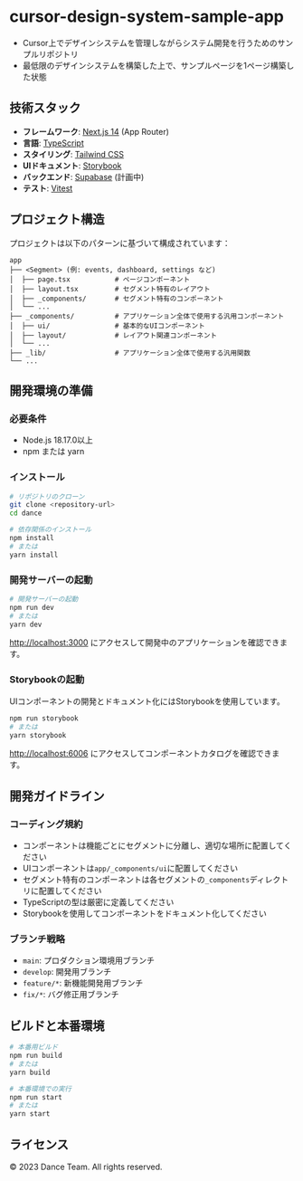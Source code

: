 # cursor-design-system-sample-app

- Cursor上でデザインシステムを管理しながらシステム開発を行うためのサンプルリポジトリ
- 最低限のデザインシステムを構築した上で、サンプルページを1ページ構築した状態

## 技術スタック

- **フレームワーク**: [Next.js 14](https://nextjs.org/) (App Router)
- **言語**: [TypeScript](https://www.typescriptlang.org/)
- **スタイリング**: [Tailwind CSS](https://tailwindcss.com/)
- **UIドキュメント**: [Storybook](https://storybook.js.org/)
- **バックエンド**: [Supabase](https://supabase.com/) (計画中)
- **テスト**: [Vitest](https://vitest.dev/)

## プロジェクト構造

プロジェクトは以下のパターンに基づいて構成されています：

```
app
├── <Segment> (例: events, dashboard, settings など)
│  ├── page.tsx           # ページコンポーネント
│  ├── layout.tsx         # セグメント特有のレイアウト
│  ├── _components/       # セグメント特有のコンポーネント
│  └── ...
├── _components/          # アプリケーション全体で使用する汎用コンポーネント
│  ├── ui/                # 基本的なUIコンポーネント
│  ├── layout/            # レイアウト関連コンポーネント
│  └── ...
├── _lib/                 # アプリケーション全体で使用する汎用関数
└── ...
```

## 開発環境の準備

### 必要条件

- Node.js 18.17.0以上
- npm または yarn

### インストール

```bash
# リポジトリのクローン
git clone <repository-url>
cd dance

# 依存関係のインストール
npm install
# または
yarn install
```

### 開発サーバーの起動

```bash
# 開発サーバーの起動
npm run dev
# または
yarn dev
```

[http://localhost:3000](http://localhost:3000) にアクセスして開発中のアプリケーションを確認できます。

### Storybookの起動

UIコンポーネントの開発とドキュメント化にはStorybookを使用しています。

```bash
npm run storybook
# または
yarn storybook
```

[http://localhost:6006](http://localhost:6006) にアクセスしてコンポーネントカタログを確認できます。

## 開発ガイドライン

### コーディング規約

- コンポーネントは機能ごとにセグメントに分離し、適切な場所に配置してください
- UIコンポーネントは`app/_components/ui`に配置してください
- セグメント特有のコンポーネントは各セグメントの`_components`ディレクトリに配置してください
- TypeScriptの型は厳密に定義してください
- Storybookを使用してコンポーネントをドキュメント化してください

### ブランチ戦略

- `main`: プロダクション環境用ブランチ
- `develop`: 開発用ブランチ
- `feature/*`: 新機能開発用ブランチ
- `fix/*`: バグ修正用ブランチ

## ビルドと本番環境

```bash
# 本番用ビルド
npm run build
# または
yarn build

# 本番環境での実行
npm run start
# または
yarn start
```

## ライセンス

© 2023 Dance Team. All rights reserved.
